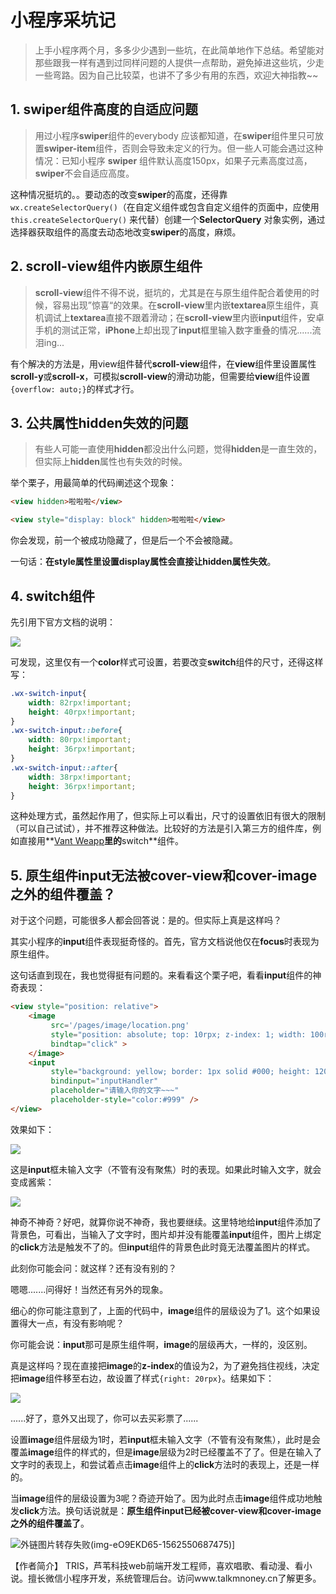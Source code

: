 
# 小程序采坑记

> 上手小程序两个月，多多少少遇到一些坑，在此简单地作下总结。希望能对那些跟我一样有遇到过同样问题的人提供一点帮助，避免掉进这些坑，少走一些弯路。因为自己比较菜，也讲不了多少有用的东西，欢迎大神指教~~

## 1. swiper组件高度的自适应问题

> 用过小程序**swiper**组件的everybody 应该都知道，在**swiper**组件里只可放置**swiper-item**组件，否则会导致未定义的行为。但一些人可能会遇过这种情况：已知小程序 **swiper** 组件默认高度150px，如果子元素高度过高，**swiper**不会自适应高度。

这种情况挺坑的。。要动态的改变**swiper**的高度，还得靠`wx.createSelectorQuery()`（在自定义组件或包含自定义组件的页面中，应使用 `this.createSelectorQuery()` 来代替）创建一个**SelectorQuery** 对象实例，通过选择器获取组件的高度去动态地改变**swiper**的高度，麻烦。

## 2. scroll-view组件内嵌原生组件

> **scroll-view**组件不得不说，挺坑的，尤其是在与原生组件配合着使用的时候，容易出现”惊喜“的效果。在**scroll-view**里内嵌**textarea**原生组件，真机调试上**textarea**直接不跟着滑动；在**scroll-view**里内嵌**input**组件，安卓手机的测试正常，**iPhone**上却出现了**input**框里输入数字重叠的情况......流泪ing...

有个解决的方法是，用view组件替代**scroll-view**组件，在**view**组件里设置属性**scroll-y**或**scroll-x**，可模拟**scroll-view**的滑动功能，但需要给**view**组件设置`{overflow: auto;}`的样式才行。

## 3. 公共属性hidden失效的问题

>  有些人可能一直使用**hidden**都没出什么问题，觉得**hidden**是一直生效的，但实际上**hidden**属性也有失效的时候。
>

举个栗子，用最简单的代码阐述这个现象：

```html
<view hidden>啦啦啦</view>
```

```html
<view style="display: block" hidden>啦啦啦</view>
```

你会发现，前一个被成功隐藏了，但是后一个不会被隐藏。

一句话：**在style属性里设置display属性会直接让hidden属性失效**。



## 4. switch组件

先引用下官方文档的说明：

![](https://imgconvert.csdnimg.cn/aHR0cHM6Ly9zMi5heDF4LmNvbS8yMDE5LzA2LzMwL1oxSzdoNC5wbmc)

可发现，这里仅有一个**color**样式可设置，若要改变**switch**组件的尺寸，还得这样写：

```css
.wx-switch-input{
    width: 82rpx!important;
    height: 40rpx!important;
}
.wx-switch-input::before{
    width: 80rpx!important;
    height: 36rpx!important;
}
.wx-switch-input::after{
    width: 38rpx!important;
    height: 36rpx!important;
}
```

这种处理方式，虽然起作用了，但实际上可以看出，尺寸的设置依旧有很大的限制（可以自己试试），并不推荐这种做法。比较好的方法是引入第三方的组件库，例如直接用**[Vant Weapp](https://youzan.github.io/vant/#/zh-CN/switch)**里的**switch**组件。

## 5. 原生组件input无法被cover-view和cover-image之外的组件覆盖？

对于这个问题，可能很多人都会回答说：是的。但实际上真是这样吗？

其实小程序的**input**组件表现挺奇怪的。首先，官方文档说他仅在**focus**时表现为原生组件。

这句话直到现在，我也觉得挺有问题的。来看看这个栗子吧，看看**input**组件的神奇表现：

```html
<view style="position: relative">
  	<image 
         src='/pages/image/location.png'
         style="position: absolute; top: 10rpx; z-index: 1; width: 100rpx; height: 100rpx; background: gray"
         bindtap="click" >
  	</image>
  	<input
         style="background: yellow; border: 1px solid #000; height: 120rpx; width: 100vw;"
         bindinput="inputHandler"
         placeholder="请输入你的文字~~~"
         placeholder-style="color:#999" />
</view>
```

效果如下：

![](https://imgconvert.csdnimg.cn/aHR0cHM6Ly91cGxvYWQuY2MvaTEvMjAxOS8wNi8zMC8wY3RWVTYucG5n)

这是**input**框未输入文字（不管有没有聚焦）时的表现。如果此时输入文字，就会变成酱紫：

![](https://imgconvert.csdnimg.cn/aHR0cHM6Ly91cGxvYWQuY2MvaTEvMjAxOS8wNi8zMC9ndHpsV1gucG5n)

神奇不神奇？好吧，就算你说不神奇，我也要继续。这里特地给**input**组件添加了背景色，可看出，当输入了文字时，图片却并没有能覆盖**input**组件，图片上绑定的**click**方法是触发不了的。但**input**组件的背景色此时竟无法覆盖图片的样式。

此刻你可能会问：就这样？还有没有别的？

嗯嗯.......问得好！当然还有另外的现象。

细心的你可能注意到了，上面的代码中，**image**组件的层级设为了1。这个如果设置得大一点，有没有影响呢？

你可能会说：**input**那可是原生组件啊，**image**的层级再大，一样的，没区别。

真是这样吗？现在直接把**image**的**z-index**的值设为2，为了避免挡住视线，决定把**image**组件移至右边，故设置了样式`{right: 20rpx}`。结果如下：

![](https://imgconvert.csdnimg.cn/aHR0cHM6Ly91cGxvYWQuY2MvaTEvMjAxOS8wNi8zMC9tN0FseGQucG5n)

......好了，意外又出现了，你可以去买彩票了......

设置**image**组件层级为1时，若**input**框未输入文字（不管有没有聚焦），此时是会覆盖**image**组件的样式的，但是**image**层级为2时已经覆盖不了了。但是在输入了文字时的表现上，和尝试着点击**image**组件上的**click**方法时的表现上，还是一样的。

当**image**组件的层级设置为3呢？奇迹开始了。因为此时点击**image**组件成功地触发**click**方法。换句话说就是：**原生组件input已经被cover-view和cover-image之外的组件覆盖了**。

![外链图片转存失败(img-eO9EKD65-1562550687475)](https://imgconvert.csdnimg.cn/aHR0cHM6Ly91cGxvYWQuY2MvaTEvMjAxOS8wNi8zMC9OdHBZek8uZ2lm)]

【作者简介】 TRIS，芦苇科技web前端开发工程师，喜欢唱歌、看动漫、看小说。擅长微信小程序开发，系统管理后台。访问www.talkmnoney.cn了解更多。